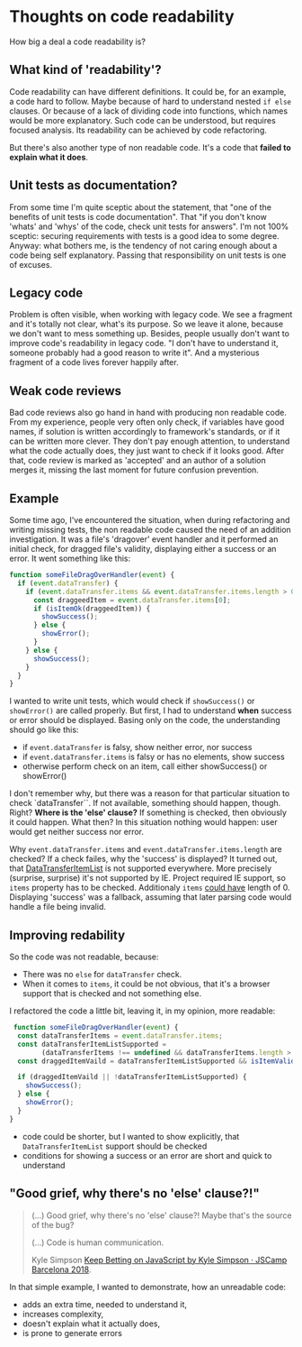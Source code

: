 # Thoughts on code readability

How big a deal a code readability is?

## What kind of 'readability'?

Code readability can have different definitions. It could be, for an example, a
code hard to follow. Maybe because of hard to understand nested `if else`
clauses. Or because of a lack of dividing code into functions, which names would
be more explanatory. Such code can be understood, but requires focused analysis.
Its readability can be achieved by code refactoring.

But there's also another type of non readable code. It's a code that **failed to
 explain what it does**.

## Unit tests as documentation?

From some time I'm quite sceptic about the statement, that "one of the benefits
of unit tests is code documentation". That "if you don't know 'whats' and 'whys'
of the code, check unit tests for answers". I'm not 100% sceptic: securing
requirements with tests is a good idea to some degree. Anyway: what bothers me,
is the tendency of not caring enough about a code being self explanatory.
Passing that responsibility on unit tests is one of excuses.

## Legacy code

Problem is often visible, when working with legacy code. We see a fragment and
it's totally not clear, what's its purpose. So we leave it alone, because we
don't want to mess something up. Besides, people usually don't want to improve
code's readability in legacy code. "I don't have to understand it, someone
probably had a good reason to write it". And a mysterious fragment of a code
lives forever happily after.

## Weak code reviews

Bad code reviews also go hand in hand with producing non readable code. From my
experience, people very often only check, if variables have good names, if
solution is written accordingly to framework's standards, or if it can be
written more clever. They don't pay enough attention, to understand what the
code actually does, they just want to check if it looks good. After that, code
review is marked as 'accepted' and an author of a solution merges it, missing
the last moment for future confusion prevention.

## Example

Some time ago, I've encountered the situation, when during refactoring and
writing missing tests, the non readable code caused the need of an addition
investigation. It was a file's 'dragover' event handler and it performed an
initial check, for dragged file's validity, displaying either a success or an
error. It went something like this:

```js
function someFileDragOverHandler(event) {
  if (event.dataTransfer) {
    if (event.dataTransfer.items && event.dataTransfer.items.length > 0) {
      const draggeedItem = event.dataTransfer.items[0];
      if (isItemOk(draggeedItem)) {
        showSuccess();
      } else {
        showError();
      }
    } else {
      showSuccess();
    }
  }
}
```

I wanted to write unit tests, which would check if `showSuccess()` or
`showError()` are called properly. But first, I had to understand **when**
success or error should be displayed. Basing only on the code, the understanding
should go like this:
- if `event.dataTransfer` is falsy, show neither error, nor success
- if `event.dataTransfer.items` is falsy or has no elements, show success
- otherwise perform check on an item, call either showSuccess() or showError()

I don't remember why, but there was a reason for that particular situation to
check `dataTransfer``. If not available, something should happen, though. Right?
**Where is the 'else' clause?** If something is checked, then obviously it could
happen. What then? In this situation nothing would happen: user would get
neither success nor error.

Why `event.dataTransfer.items` and `event.dataTransfer.items.length` are checked? If a
check failes, why the 'success' is displayed? It turned out, that
[DataTransferItemList](https://developer.mozilla.org/en-US/docs/Web/API/HTML_Drag_and_Drop_API/File_drag_and_drop)
is not supported everywhere. More precisely (surprise, surprise) it's not
supported by IE. Project required IE support, so `items` property has to be
checked. Additionaly `items` [could
have](https://developer.mozilla.org/en-US/docs/Web/API/DataTransferItemList)
length of 0. Displaying 'success' was a fallback, assuming that later parsing
code would handle a file being invalid.

## Improving redability

So the code was not readable, because:
- There was no `else` for `dataTransfer` check.
- When it comes to `items`, it could be not obvious, that it's a browser support
  that is checked and not something else.

I refactored the code a little bit, leaving it, in my opinion, more readable:

```js
 function someFileDragOverHandler(event) {
  const dataTransferItems = event.dataTransfer.items;
  const dataTransferItemListSupported =
        (dataTransferItems !== undefined && dataTransferItems.length > 0);
  const draggedItemVaild = dataTransferItemListSupported && isItemValid(dataTransferItems[0]);

  if (draggedItemVaild || !dataTransferItemListSupported) {
    showSuccess();
  } else {
    showError();
  }
}
```

- code could be shorter, but I wanted to show explicitly, that
  `DataTransferItemList` support should be checked
- conditions for showing a success or an error are short and quick to understand

## "Good grief, why there's no 'else' clause?!"

> (...) Good grief, why there's no 'else' clause?! Maybe that's the source of the bug?
> 
> (...) Code is human communication.
> 
> Kyle Simpson [Keep Betting on JavaScript by Kyle Simpson · JSCamp
Barcelona 2018](https://www.youtube.com/watch?v=lDLQA6lQSFg).

In that simple example, I wanted to demonstrate, how an unreadable code:
- adds an extra time, needed to understand it,
- increases complexity,
- doesn't explain what it actually does,
- is prone to generate errors
